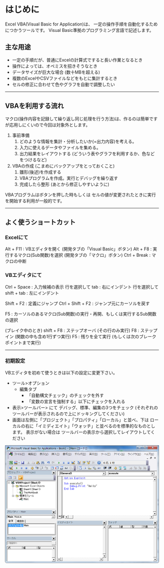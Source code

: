 # はじめに
Excel VBA(Visual Basic for Application)は、
一定の操作手順を自動化するためにつかうツールです。
Visual Basic準拠のプログラミング言語で記述します。

## 主な用途
* 一定の手順だが、普通にExcelの計算式ですると長い作業となるとき
* 操作によっては、オペミスを招きそうなとき
* データサイズが巨大な場合 (数十MBを超える)
* 複数のExcelやCSVファイルなどをもとに集計するとき
* セルの修正に合わせて色やグラフを自動で調整したい

------------------

## VBAを利用する流れ
マクロ(操作内容を記録して繰り返し同じ処理を行う方法)は、作るのは簡単ですが応用しにくいので今回は対象外とします。

1. 事前準備
   1. どのような情報を集計・分析したいか(=出力内容)を考える。
   2. 入力に使えるデータやファイルを集める。
   3. 出力結果をレイアウトする (どういう表やグラフを利用するか、色などをつけるなど)
2. VBAの作成 (こまめにバックアップをとっておくこと) 
   1. 雛形(後述)を作成する
   2. VBAプログラムを作成。実行とデバッグを繰り返す
   3. 完成したら整形 (あとから修正しやすいように)

VBAプログラムはボタンを押した時もしくは セルの値が変更されたときに実行を開始する利用が一般的です。

------------------

## よく使うショートカット

### Excelにて
Alt + F11 : VBエディタを開く (開発タブの「Visual Basic」ボタン)
Alt + F8 : 実行するマクロ(Sub関数)を選択 (開発タブの「マクロ」ボタン)
Ctrl + Break : マクロの中断

### VBエディタにて
Ctrl + Space : 入力候補の表示
行を選択して tab : 右にインデント
行を選択して shift + tab : 左にインデント 

Shift + F2 : 定義にジャンプ
Ctrl + Shift + F2 : ジャンプ元にカーソルを戻す

F5 : カーソルのあるマクロ(Sub関数)の実行・再開、もしくは実行するSub関数の選択

(ブレイク中のとき)
shift + F8 : ステップオーバ (その行のみ実行)
F8 : ステップイン (関数の中も含め1行ずつ実行)
F5 : 残りを全て実行 (もしくは次のブレークポイントまで実行)

------------------

### 初期設定
VBエディタを初めて使うときは以下の設定に変更下さい。

* ツール>オプション
  * 編集タブ
    * 「自動構文チェック」のチェックを外す
    * 「変数の宣言を強制する」以下にチェックを入れる
* 表示>ツールバー> にて デバッグ、標準、編集の3つをチェック (それぞれのツールバーが表示されるので上にドッキングしてください)
* 画面は左側に「プロジェクト」「プロパティ」「ローカル」と並べ、下は ローカルの右に「イミディエイト」「ウォッチ」と並べるのを標準的なものとします。
  表示がない場合は ツールバーの表示から選択してレイアウトしてください
  

![VBE](images/VBE.png)